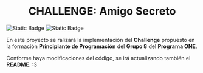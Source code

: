 <!--<h1>CHALLENGE: Amigo Secreto</h1>-->
<h1 align="center"> CHALLENGE: Amigo Secreto </h1>

![Static Badge](https://img.shields.io/badge/Version-v1.0.0-blue?style=plastic) ![Static Badge](https://img.shields.io/badge/Lanzamiento-marzo-green?style=plastic)

En este proyecto se ralizará la implementación del **Challenge** propuesto en la formación **Principiante de Programación** del **Grupo 8** del **Programa ONE**.

Conforme haya modificaciones del código, se irá actualizando también el **README**. :3
